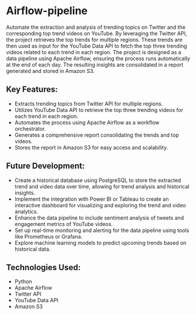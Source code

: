 # Airflow-pipeline

Automate the extraction and analysis of trending topics on Twitter and the corresponding top trend videos on YouTube. By leveraging the Twitter API, the project retrieves the top trends for multiple regions. These trends are then used as input for the YouTube Data API to fetch the top three trending videos related to each trend in each region. The project is designed as a data pipeline using Apache Airflow, ensuring the process runs automatically at the end of each day. The resulting insights are consolidated in a report generated and stored in Amazon S3.

## Key Features:

- Extracts trending topics from Twitter API for multiple regions.
- Utilizes YouTube Data API to retrieve the top three trending videos for each trend in each region.
- Automates the process using Apache Airflow as a workflow orchestrator.
- Generates a comprehensive report consolidating the trends and top videos.
- Stores the report in Amazon S3 for easy access and scalability.

## Future Development:

- Create a historical database using PostgreSQL to store the extracted trend and video data over time, allowing for trend analysis and historical insights.
- Implement the integration with Power BI or Tableau to create an interactive dashboard for visualizing and exploring the trend and video analytics.
- Enhance the data pipeline to include sentiment analysis of tweets and engagement metrics of YouTube videos.
- Set up real-time monitoring and alerting for the data pipeline using tools like Prometheus or Grafana.
- Explore machine learning models to predict upcoming trends based on historical data.

## Technologies Used:

- Python
- Apache Airflow
- Twitter API
- YouTube Data API
- Amazon S3

